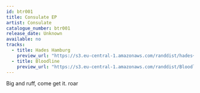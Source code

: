 ```yaml
---
id: btr001
title: Consulate EP
artist: Consulate
catalogue_number: btr001
release_date: Unknown
available: no
tracks:
  - title: Hades Hamburg
    preview_url: "https://s3.eu-central-1.amazonaws.com/randdist/hades+hamburg+v2.mp3"
  - title: Bloodline
    preview_url: "https://s3.eu-central-1.amazonaws.com/randdist/Bloodline+1.mp3" 
---
```

Big and ruff, come get it. roar 
